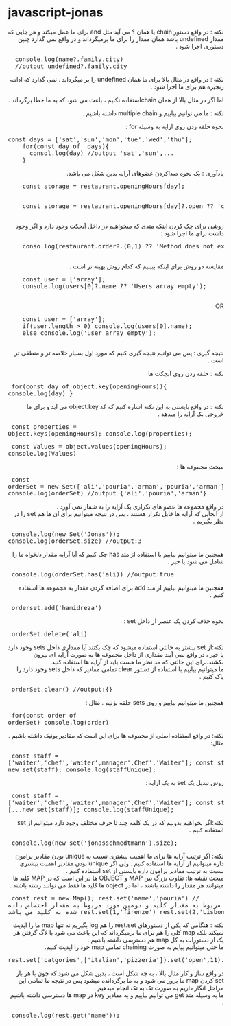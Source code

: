 # javascript-jonas
<div dir="rtl">
  نکته : در واقع دستور chain یا همان ؟ می آید مثل and برای  ما عمل میکند و هر جایی که مقدار undefined باشد همان مقدار را برای  ما برمیگرداند و در واقع نمی گذارد  چنین دستوری اجرا شود .
<pre dir='ltr'>
  console.log(name?.family.city)
  //output undefined?.family.city
</pre>
  نکته : در واقع در مثال بالا برای ما همان undefined را بر میگرداند . نمی گذارد که ادامه زنجیره هم برای ما اجرا شود .
  
  اما اگر در مثال بالا از همان chainاستفاده نکنیم ، باعث می شود که به ما خطا برگرداند .
  
  نکته : ما می توانیم بیاییم و multiple chain داشته باشیم .

  نحوه حلقه زدن روی  آرایه به وسیله  for :‌
<pre dir='ltr'>
const days = ['sat','sun','mon','tue','wed','thu'];
    for(const day of  days){
      consol.log(day) //output 'sat','sun',...
    }
</pre>

 یادآوری : یک نحوه صداکردن عضوهای آرایه بدین شکل می باشد.  
 <pre dir='ltr'>
    const storage = restaurant.openingHours[day];
 </pre>
 <pre dir='ltr'>
    const storage = restaurant.openingHours[day]?.open ?? 'closed';
 </pre>
روشی برای چک کردن اینکه متدی که میخواهیم در داخل آبجکت وجود دارد و اگر وجود داشت برای ما اجرا شود :
<pre dir='ltr'>
    conso.log(restaurant.order?.(0,1) ?? 'Method does not exit');
 </pre>

  مقایسه دو روش برای اینکه ببینیم که کدام روش بهینه تر است . 
  <pre dir='ltr'>
    const user = ['array'];
    console.log(users[0]?.name ?? 'Users array empty');
  </pre>

  OR

  <pre dir='ltr'>
    const user = ['array'];
    if(user.length > 0) console.log(users[0].name);
    else console.log('user array empty');
  </pre>
  نتیجه گیری : پس می توانیم نتیجه گیری کنیم که مورد اول بسیار خلاصه تر و منطقی تر است . 
  
  نکته : حلقه زدن روی آبجکت ها  
    <pre dir='ltr'>
      for(const day of object.key(openingHours)){
        console.log(day)
      }
    </pre>
  
  نکته : در واقع بایستی به این نکته اشاره کنیم که کد object.key می آید و برای ما خروجی یک آرایه را میدهد .
    <pre dir='ltr'>
      const properties = Object.keys(openingHours);
      console.log(properties);
    </pre>
    <pre dir='ltr'>
      const Values = object.values(openingHours);
      console.log(Values)
    </pre>
    مبحث مجموعه ها : 
    <pre dir='ltr'>
      const orderSet = new Set(['ali','pouria','arman','pouria','arman']);
      console.log(orderSet) //output {'ali','pouria','arman'}
    </pre>
    در واقع مجموعه ها عضو های تکراری یک آرایه را به شمار نمی آورد .\
    از آنجایی که آرایه ها قابل  تکرار هستند ، پس در نتیجه میتوانیم برای آن  ها هم set را در نظر بگیریم .\
    <pre dir='ltr'>
      console.log(new Set('Jonas'));
      console.log(orderSet.size) //output:3
    </pre>
    همچنین ما میتوانیم بیاییم با استفاده از متد has چک کنیم که آیا آرایه مقدار دلخواه ما را شامل می شود یا خیر .\
    <pre dir='ltr'>
      console.log(orderSet.has('ali)) //output:true
    </pre>
    همچنین ما میتوانیم بیاییم از متد add برای اضافه کردن مقدار به مجموعه ها استفاده کنیم .
    <pre dir='ltr'>
      orderset.add('hamidreza')
    </pre>
    نحوه حذف کردن یک عنصر از داخل set :\
    <pre dir='ltr'>
      orderSet.delete('ali)
    </pre>
    نکته:از set بیشتر به حالتی استفاده میشود که چک بکنند آیا مقداری داخل sets وجود دارد یا خیر ، در واقع نمی آیند مقداری از داخل مجموعه ها به صورت آرایه ای بیرون بکشند.برای این حالتی      که مد نظر ما هست باید از آرایه ها استفاده کنید.\
    ما میتوانیم بیاییم با استفاده از دستور clear تمامی مقادیر که داخل sets وجود دارد را پاک کنیم .\
    <pre dir='ltr'>
      orderSet.clear() //output:{}
    </pre>
    همچنین ما میتوانیم بیاییم و روی sets حلقه بزنیم . مثال :
    <pre dir='ltr'>
      for(const order of orderSet) console.log(order)
    </pre>
    نکته: در واقع استفاده اصلی از مجموعه ها برای این است که مقادیر یونیک داشته باشیم .\
    مثال:\
    <pre dir='ltr'>
      const staff = ['waiter','chef','waiter',manager',Chef','Waiter'];
      const staffUnique = new set(staff);
      console.log(staffUnique);
    </pre>
    روش تبدیل یک set به یک آرایه :\
    <pre dir='ltr'>
      const staff = ['waiter','chef','waiter',manager',Chef','Waiter'];
      const staffUnique = [...new set(staff)];
      console.log(staffUnique);
    </pre>
    نکته:اگر بخواهیم بدونیم که در یک کلمه چند تا حرف مختلف وجود دارد میتوانیم از set استفاده کنیم .\
    <pre dir='ltr'>
      console.log(new set('jonasschmedtmann').size);
    </pre>
    نکته: اگر ترتیب آرایه ها برای ما اهمیت بیشتری نسبت به unique بودن مقادیر برامون داره میتوانیم از آرایه ها استفاده کنیم . ولی اگر unique بودن مقادیر اهمیت بیشتری نسبت به ترتیب مقادیر برامون داره بایستی از set استفاده کنیم .\
    مبحث نقشه ها:
    تفاوت بزرگ بین MAP و OBJECT ها در این است که  در MAP کلید ها میتوانند هر مقدار را داشته باشند ، اما در object ها کلید ها فقط می توانند رشته باشند .\
    <pre dir='ltr'>
      const rest = new Map();
      rest.set('name','pouria') // اولین مورد مربوط به مقدار کلید و دومین مورد مربوط به مقدار اختصاص داده شده به کلید می باشد
      rest.set(1,'firenze')
      rest.set(2,'Lisbon')
    </pre>
    نکته : هنگامی که یکی از دستورهای rest.set را هم log بگیریم نه تنها map ما را اپدیت نمیکند بلکه map کلی را هم برای ما برمیگرداند که این باعث می شود با لاگ گرفتن هر یک از دستورات به کل map هم دسترسی داشته باشیم .\
    ما حتی میتوانیم بیایم به صورت chaining تمامی map خود را اپدیت کنیم.\
    <pre dir='ltr'>
      rest.set('catgories',['italian','pizzeria']).set('open',11).set('close',13)
    </pre>
    در واقع ساز و کار مثال بالا ، به چه شکل است ، بدین شکل می شود که چون با هر بار set کردن map ما بروز می شود و به ما برگردانده میشود پس در نتیجه ما تمامی این مراحل انگار داریم به صورت تک به تک انجام میدهیم .\
    ما به وسیله متد  get می توانیم بیاییم و به مقادیر key در map ها دسترسی داشته باشیم .\
    <pre dir='ltr'>
      console.log(rest.get('name'));
    </pre>
    
    
    
    
    
    
    
    
    
    
    
     
     
    
    
    
    
    
  
    
    
    
    

    

  
    
</div>
